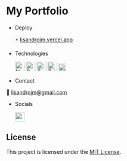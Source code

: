 # My Portfolio

- Deploy

  ⚡ <a href="https://lisandrojm.vercel.app/" target="_blank" rel="noreferrer">lisandrojm.vercel.app</a>

- Technologies

  <a href="https://nextjs.org/docs" target="_blank" rel="noreferrer"><img src="https://raw.githubusercontent.com/danielcranney/readme-generator/main/public/icons/skills/nextjs-colored.svg" width="25" height="25" alt="NextJs" /></a>
  <a href="https://reactjs.org/" target="_blank" rel="noreferrer"><img src="https://raw.githubusercontent.com/danielcranney/readme-generator/main/public/icons/skills/react-colored.svg" width="25" height="25" alt="React" /></a>
  <a href="https://www.typescriptlang.org/" target="_blank" rel="noreferrer"><img src="https://raw.githubusercontent.com/danielcranney/readme-generator/main/public/icons/skills/typescript-colored.svg" width="25" height="25" alt="Typescript" /></a>
  <a href="https://tailwindcss.com/" target="_blank" rel="noreferrer"><img src="https://raw.githubusercontent.com/danielcranney/readme-generator/main/public/icons/skills/tailwindcss-colored.svg" width="25" height="25" alt="TailwindCSS" /></a>
  <a href="https://vercel.com/" target="_blank" rel="noreferrer"><img src="https://www.svgrepo.com/show/327408/logo-vercel.svg" width="20" height="20" alt="Vercel" /></a>

- Contact

🤙 [lisandrojm@gmail.com](mailto:lisandrojm@gmail.com)

- Socials

  <a href="https://www.linkedin.com/in/lisandrojm" target="_blank" rel="noreferrer"><img src="https://raw.githubusercontent.com/danielcranney/readme-generator/main/public/icons/socials/linkedin.svg" width="25" height="25" /></a>

## License

This project is licensed under the [MIT License](LICENSE).
